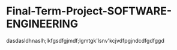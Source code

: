 # Final-Term-Project-SOFTWARE-ENGINEERING
dasdasldhnaslh;lkfgsdfgjmdf;lgmtgk'lsnv'kcjvdfpgjndcdfgdfggd
